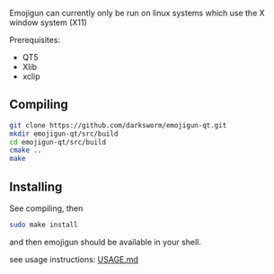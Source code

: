 Emojigun can currently only be run on linux systems which use the X window system (X11)

Prerequisites:
*  QT5
*  Xlib
*  xclip

## Compiling
```bash
git clone https://github.com/darksworm/emojigun-qt.git
mkdir emojigun-qt/src/build
cd emojigun-qt/src/build
cmake ..
make
```

## Installing
See compiling, then
```bash
sudo make install
```
and then emojigun should be available in your shell.

see usage instructions: [USAGE.md](USAGE.md)
